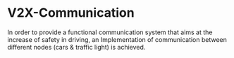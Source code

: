 # V2X-Communication
In order to provide a functional communication system that aims at the increase of safety in driving, an Implementation of communication between different nodes (cars &amp; traffic light) is achieved.
